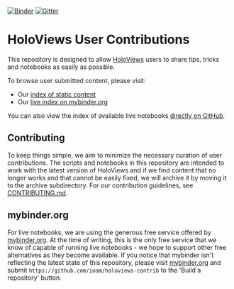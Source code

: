 [![Binder](http://mybinder.org/badge.svg)](http://mybinder.org/repo/ioam/holoviews-contrib)
[![Gitter](https://badges.gitter.im/Join%20Chat.svg)](https://gitter.im/ioam/holoviews?utm_source=badge&utm_medium=badge&utm_campaign=pr-badge&utm_content=badge)

# HoloViews User Contributions

This repository is designed to allow [HoloViews](holoviews.org) users to
share tips, tricks and notebooks as easily as possible.

To browse user submitted content, please visit:

* Our [index of static content](https://github.com/ioam/holoviews-contrib/blob/master/index.md)
* Our [live index on mybinder.org](http://mybinder.org/repo/ioam/holoviews-contrib)

You can also view the index of available live notebooks [directly on GitHub](https://github.com/ioam/holoviews-contrib/blob/master/index.ipynb).

## Contributing

To keep things simple, we aim to minimize the necessary curation of user
contributions. The scripts and notebooks in this repository are intended to work with
the latest version of HoloViews and if we find content that no longer works and that
cannot be easily fixed, we will archive it by moving it to the archive
subdirectory. For our contribution guidelines, see
[CONTRIBUTING.md](https://github.com/ioam/holoviews-contrib/blob/master/CONTRIBUTING.md).

## mybinder.org

For live notebooks, we are using the generous free service offered by
[mybinder.org](http://mybinder.org/). At the time of writing, this is the only free
service that we know of capable of running live notebooks - we hope to support other
free alternatives as they become available. If you notice that mybinder isn't
reflecting the latest state of this repository, please visit
[mybinder.org](http://mybinder.org/) and submit
``https://github.com/ioam/holoviews-contrib`` to the 'Build a repository' button.
